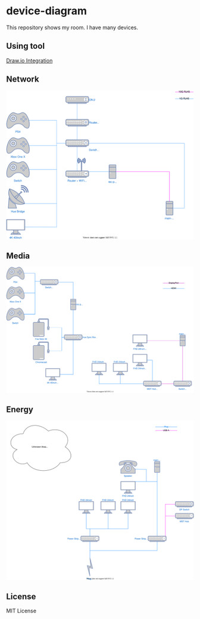 # device-diagram

This repository shows my room. I have many devices.

## Using tool

[Draw.io Integration](https://marketplace.visualstudio.com/items?itemName=hediet.vscode-drawio)

## Network

![](network.drawio.svg)

## Media

![](media.drawio.svg)

## Energy

![](energy.drawio.svg)

## License

MIT License
